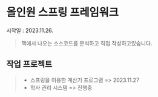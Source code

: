 # 올인원 스프링 프레임워크

시작일 : 2023.11.26.

> 책에서 나오는 소스코드를 분석하고 직접 작성하고있습니다.

## 작업 프로젝트
> - 스프링을 이용한 계산기 프로그램 => 2023.11.27 
> - 학사 관리 시스템 => 진행중
